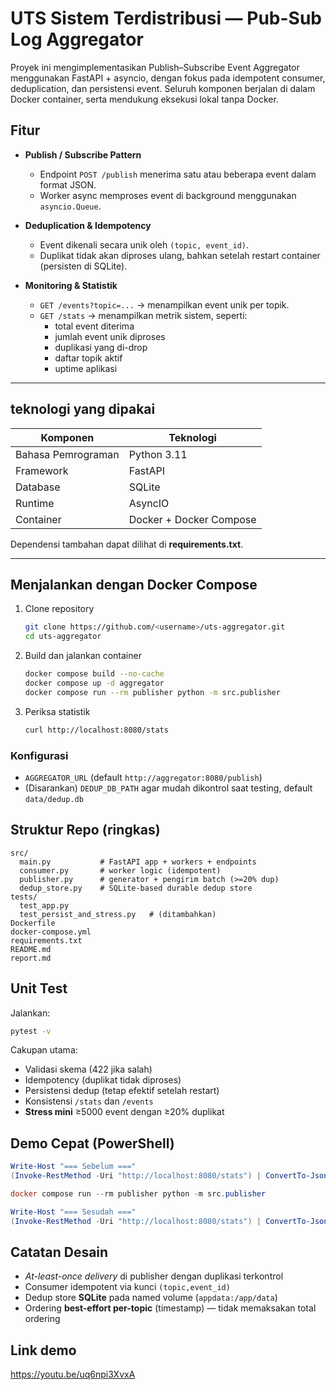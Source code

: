 # UTS Sistem Terdistribusi — Pub-Sub Log Aggregator

Proyek ini mengimplementasikan Publish–Subscribe Event Aggregator menggunakan FastAPI + asyncio, dengan fokus pada idempotent consumer, deduplication, dan persistensi event.
Seluruh komponen berjalan di dalam Docker container, serta mendukung eksekusi lokal tanpa Docker.

## Fitur

- **Publish / Subscribe Pattern**
  - Endpoint `POST /publish` menerima satu atau beberapa event dalam format JSON.
  - Worker async memproses event di background menggunakan `asyncio.Queue`.

- **Deduplication & Idempotency**
  - Event dikenali secara unik oleh `(topic, event_id)`.
  - Duplikat tidak akan diproses ulang, bahkan setelah restart container (persisten di SQLite).

- **Monitoring & Statistik**
  - `GET /events?topic=...` → menampilkan event unik per topik.  
  - `GET /stats` → menampilkan metrik sistem, seperti:
    - total event diterima  
    - jumlah event unik diproses  
    - duplikasi yang di-drop  
    - daftar topik aktif  
    - uptime aplikasi  

---

## teknologi yang dipakai

| Komponen | Teknologi |
|----------|------------|
| Bahasa Pemrograman | Python 3.11 |
| Framework | FastAPI |
| Database | SQLite |
| Runtime | AsyncIO |
| Container | Docker + Docker Compose |

Dependensi tambahan dapat dilihat di **requirements.txt**.

---

## Menjalankan dengan Docker Compose

1. Clone repository
   ```bash
   git clone https://github.com/<username>/uts-aggregator.git
   cd uts-aggregator
   ```
2. Build dan jalankan container
   ```bash
   docker compose build --no-cache
   docker compose up -d aggregator
   docker compose run --rm publisher python -m src.publisher
   ```
3. Periksa statistik
   ```bash
   curl http://localhost:8080/stats
   ```

### Konfigurasi
- `AGGREGATOR_URL` (default `http://aggregator:8080/publish`)
- (Disarankan) `DEDUP_DB_PATH` agar mudah dikontrol saat testing, default `data/dedup.db`

## Struktur Repo (ringkas)
```
src/
  main.py           # FastAPI app + workers + endpoints
  consumer.py       # worker logic (idempotent)
  publisher.py      # generator + pengirim batch (>=20% dup)
  dedup_store.py    # SQLite-based durable dedup store
tests/
  test_app.py
  test_persist_and_stress.py   # (ditambahkan)
Dockerfile
docker-compose.yml
requirements.txt
README.md
report.md
```

## Unit Test
Jalankan:
```bash
pytest -v
```

Cakupan utama:
- Validasi skema (422 jika salah)
- Idempotency (duplikat tidak diproses)
- Persistensi dedup (tetap efektif setelah restart)
- Konsistensi `/stats` dan `/events`
- **Stress mini** ≥5000 event dengan ≥20% duplikat

## Demo Cepat (PowerShell)
```powershell
Write-Host "=== Sebelum ==="
(Invoke-RestMethod -Uri "http://localhost:8080/stats") | ConvertTo-Json -Depth 5

docker compose run --rm publisher python -m src.publisher

Write-Host "=== Sesudah ==="
(Invoke-RestMethod -Uri "http://localhost:8080/stats") | ConvertTo-Json -Depth 5
```

## Catatan Desain
- *At-least-once delivery* di publisher dengan duplikasi terkontrol
- Consumer idempotent via kunci `(topic,event_id)`
- Dedup store **SQLite** pada named volume (`appdata:/app/data`)
- Ordering **best-effort per-topic** (timestamp) — tidak memaksakan total ordering

## Link demo
https://youtu.be/uq6npi3XvxA
